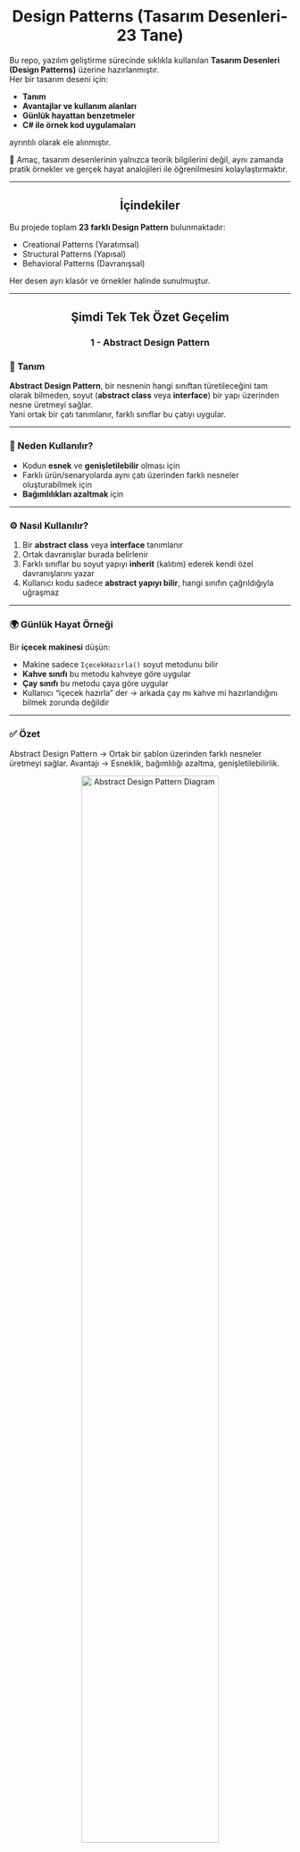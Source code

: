 <h1 align="center">Design Patterns (Tasarım Desenleri-23 Tane)</h1>

Bu repo, yazılım geliştirme sürecinde sıklıkla kullanılan **Tasarım Desenleri (Design Patterns)** üzerine hazırlanmıştır.  
Her bir tasarım deseni için:

- **Tanım**
- **Avantajlar ve kullanım alanları**  
- **Günlük hayattan benzetmeler**  
- **C# ile örnek kod uygulamaları**  

ayrıntılı olarak ele alınmıştır.  

📌 Amaç, tasarım desenlerinin yalnızca teorik bilgilerini değil, aynı zamanda pratik örnekler ve gerçek hayat analojileri ile öğrenilmesini kolaylaştırmaktır.  

---

<h2 align="center">İçindekiler</h2>

Bu projede toplam **23 farklı Design Pattern** bulunmaktadır:

- Creational Patterns (Yaratımsal)  
- Structural Patterns (Yapısal)  
- Behavioral Patterns (Davranışsal)  

Her desen ayrı klasör ve örnekler halinde sunulmuştur.  

---

<h2 align="center">Şimdi Tek Tek Özet Geçelim</h2>
<h3 align="center">1 - Abstract Design Pattern</h3>

### 📖 Tanım  
**Abstract Design Pattern**, bir nesnenin hangi sınıftan türetileceğini tam olarak bilmeden, soyut (**abstract class** veya **interface**) bir yapı üzerinden nesne üretmeyi sağlar.  
Yani ortak bir çatı tanımlanır, farklı sınıflar bu çatıyı uygular.

---

### 🎯 Neden Kullanılır?  
- Kodun **esnek** ve **genişletilebilir** olması için  
- Farklı ürün/senaryolarda aynı çatı üzerinden farklı nesneler oluşturabilmek için  
- **Bağımlılıkları azaltmak** için  

---

### ⚙️ Nasıl Kullanılır?  
1. Bir **abstract class** veya **interface** tanımlanır  
2. Ortak davranışlar burada belirlenir  
3. Farklı sınıflar bu soyut yapıyı **inherit** (kalıtım) ederek kendi özel davranışlarını yazar  
4. Kullanıcı kodu sadece **abstract yapıyı bilir**, hangi sınıfın çağrıldığıyla uğraşmaz  

---

### 🌍 Günlük Hayat Örneği  
Bir **içecek makinesi** düşün:  

- Makine sadece `IçecekHazırla()` soyut metodunu bilir  
- **Kahve sınıfı** bu metodu kahveye göre uygular  
- **Çay sınıfı** bu metodu çaya göre uygular  
- Kullanıcı “içecek hazırla” der → arkada çay mı kahve mi hazırlandığını bilmek zorunda değildir  

---
### ✅ Özet 

Abstract Design Pattern → Ortak bir şablon üzerinden farklı nesneler üretmeyi sağlar.
Avantajı → Esneklik, bağımlılığı azaltma, genişletilebilirlik.


<p align="center">
  <img src="https://github.com/user-attachments/assets/9e999a68-6dee-4f2f-a505-75a9d3449262" 
       alt="Abstract Design Pattern Diagram" 
       width="70%" />
</p>

---
<h3 align="center">2 - Adapter Design Pattern</h3>

### 📖 Tanım  
**Adapter Design Pattern**, uyumsuz iki sınıfı veya sistemi birbirine uyumlu hale getirmek için kullanılan yapısal bir tasarım desenidir.  
Bir çeşit **çevirmen / dönüştürücü** görevi görür.  

---

### 🎯 Neden Kullanılır?  
- Farklı **arayüzlere (interface)** sahip sınıfları birlikte çalıştırabilmek için  
- Eski kodları **değiştirmeden** yeni sisteme entegre etmek için  
- Kod tekrarını ve **karmaşıklığı azaltmak** için  

---

### ⚙️ Nasıl Kullanılır?  
1. Bir **hedef arayüz (Target Interface)** tanımlanır  
2. Bu arayüze uymayan bir mevcut sınıf (**Adaptee**) vardır  
3. **Adapter sınıfı**, bu mevcut sınıfı hedef arayüze uydurur  
4. Kullanıcı sadece **hedef arayüzü** kullanır, uyumsuzluğu fark etmez  

---

### 🌍 Günlük Hayat Örneği  
Bir **priz adaptörü** düşün:  

- Telefon şarj aletin **ABD fişine** göre tasarlanmış olabilir  
- Türkiye’deki priz ise uyumlu değildir  
- Bir **priz adaptörü** kullanarak cihazını şarj edebilirsin  
➡️ Burada:  
- **Priz = Sistem**  
- **Cihaz = Sınıf**  
- **Adaptör = Adapter Pattern**  
---
### ✅ Özet 
Adapter Design Pattern → Uyumsuz yapıları uyumlu hale getirir.
Avantajı → Eski ve yeni sistemleri birlikte çalıştırmak, kodu tekrar yazmadan entegre etmek.

<p align="center">
<img width="741" height="623" alt="image" src="https://github.com/user-attachments/assets/58e14418-f5e6-428e-8238-eef5dfa948a6" />
</p>

---
<h3 align="center">3 - Bridge Design Pattern</h3>

### 📖 Tanım  
**Bridge Design Pattern**, soyutlama (**Abstraction**) ile uygulama (**Implementation**) kısımlarını birbirinden ayırarak,  
ikisinin de bağımsız şekilde geliştirilebilmesini sağlayan yapısal bir tasarım desenidir.  

---

### 🎯 Neden Kullanılır?  
- Soyutlama ile uygulamanın birbirine **sıkı sıkıya bağlı olmasını engellemek** için  
- Hem soyutlamayı hem de uygulamayı **ayrı ayrı genişletebilmek** için  
- **Kod tekrarını azaltmak** ve **esnekliği artırmak** için  

---

### ⚙️ Nasıl Kullanılır?  
1. Bir **Abstraction (Soyutlama sınıfı)** tanımlanır → kullanıcı bu sınıf üzerinden sistemi görür  
2. Bir **Implementor (Uygulama arayüzü)** tanımlanır → detayların nasıl yapılacağını belirler  
3. **ConcreteImplementor** sınıfları bu arayüzü uygular  
4. **Abstraction** sınıfı, **implementasyonu** kullanarak işlemleri gerçekleştirir  

---

### 🌍 Günlük Hayat Örneği  
Bir **uzaktan kumanda** düşün:  

- **Abstraction** → Kumanda (kullanıcı sadece “aç/kapat” düğmesine basar)  
- **Implementor** → Elektronik cihaz arayüzü (TV, Radyo, Klima gibi)  
- **ConcreteImplementor** → TV sınıfı, Radyo sınıfı, Klima sınıfı  

➡️ Kullanıcı aynı kumanda ile farklı cihazları yönetebilir.  
Kumanda değişmeden cihaz türü değişebilir.  

---

### ✅ Özet  
- **Bridge Design Pattern** → Soyutlama ve uygulamayı birbirinden ayırarak esnek ve bağımsız geliştirme sağlar  
- **Avantajı** → Hem soyutlamanın hem de uygulamanın ayrı ayrı genişletilmesine izin verir, tekrar eden kodu azaltır  


<p align="center">
<img width=800" height="550" alt="image" src="https://github.com/user-attachments/assets/bc68ee25-5c30-4159-bc62-8f7437b953c3" />
</p>

---
<h3 align="center">4 - Builder Design Pattern</h3>

### 📖 Tanım  
**Builder Design Pattern**, karmaşık nesnelerin adım adım (**step by step**) oluşturulmasını sağlayan bir **yapılandırma (creational)** tasarım desenidir.  
Nesnenin **nasıl oluşturulacağı** ile **hangi parçalarının olacağı** birbirinden ayrılır.  

---

### 🎯 Neden Kullanılır?  
- Karmaşık nesneleri **yönetilebilir** şekilde kurmak için  
- Aynı nesnenin farklı tiplerini (**farklı kombinasyonlarla**) oluşturabilmek için  
- Kodun **okunabilirliğini** ve **bakımını kolaylaştırmak** için  

---

### ⚙️ Nasıl Kullanılır?  
1. **Product** (Ürün sınıfı) tanımlanır → oluşturulacak nesne  
2. Bir **Builder arayüzü** oluşturulur → hangi adımların olacağını belirtir  
3. **Concrete Builder** sınıfları → bu adımları farklı şekillerde uygular  
4. **Director** sınıfı → adımların sırasını yönetir  
5. Sonuç → farklı kombinasyonlarla aynı tipte ürünler üretilebilir  

---

### 🌍 Günlük Hayat Örneği  
Bir **hamburgerci** düşün:  

- **Product** → Hamburger  
- **Builder** → Hamburgerin adımları: ekmek seç, köfte ekle, sos ekle, içecek ekle  
- **Concrete Builder** → McDonald’s Burger Builder, Burger King Burger Builder (farklı içerikler)  
- **Director** → Kasadaki görevli “BigMac yap” dediğinde adımları sırasıyla uygular  

➡️ Sonuç: Aynı süreçle farklı türde hamburgerler hazırlanabilir  

---

### ✅ Özet  
- **Builder Design Pattern** → Karmaşık nesneleri adım adım inşa etmeyi sağlar  
- **Avantajı** → Farklı türde ürünleri aynı süreçle oluşturabilme, esneklik ve düzenli kod yapısı  


<p align="center">
<img width="778" height="723" alt="image" src="https://github.com/user-attachments/assets/6a1a71d9-5512-4a3b-9bf0-c996a3d99311" />
</p>

---
<h3 align="center">5 - Chain of Responsibility Design Pattern</h3>

### 📖 Tanım  
**Chain of Responsibility Design Pattern**, bir isteğin (**request**) birden fazla nesne tarafından **sırayla işlenmesini** sağlayan bir **davranışsal (behavioral)** tasarım desenidir.  
Hangi nesnenin isteği işleyeceği, çalışma zamanında zincir üzerinde belirlenir.  

---

### 🎯 Neden Kullanılır?  
- İsteği kimin ele alacağını **kodda sabitlememek** için  
- İstek farklı koşullara göre farklı nesneler tarafından işlenebilsin diye  
- **Sorumlulukları nesneler arasında paylaştırmak** ve bağımlılığı azaltmak için  

---

### ⚙️ Nasıl Kullanılır?  
1. Bir **Handler (işleyici) arayüzü** tanımlanır  
2. Her bir **ConcreteHandler**, bu arayüzü uygular  
   - İsteği işler ya da zincirdeki bir sonraki nesneye aktarır  
3. İstek **zincirin başına** gönderilir → uygun olan handler isteği işler  

---

### 🌍 Günlük Hayat Örneği  
Bir **şirket izin onayı süreci** düşün:  

- Çalışan **10 gün izin** istedi  
- **Handler 1 (Takım Lideri)** → 3 güne kadar izin onaylayabilir. 10 günse → üstüne yollar  
- **Handler 2 (Müdür)** → 7 güne kadar izin onaylayabilir. 10 günse → üstüne yollar  
- **Handler 3 (Genel Müdür)** → Daha uzun izinleri onaylar  

➡️ Çalışan sadece “izin isteği” gönderir.  
Kim onaylayacaksa zincir üzerinde karar verilir.  

---

### ✅ Özet  
- **Chain of Responsibility Pattern** → Bir isteği sırayla farklı nesnelerin ele almasına olanak tanır  
- **Avantajı** → İsteğin kim tarafından işleneceğini bilmeye gerek yoktur, zincir **dinamik** ve **esnektir**  


<p align="center">
<img width="800" height="560" alt="image" src="https://github.com/user-attachments/assets/d22154f9-8bba-44cb-95a2-4b4585b0666a" />

</p>
---
<h3 align="center">6 - Command Design Pattern</h3>

### 📖 Tanım  
**Command Design Pattern**, bir isteği (**işlemi**) nesneye dönüştüren **davranışsal (behavioral)** bir tasarım desenidir.  
Böylece işlemler **parametre gibi saklanabilir, kuyruklanabilir veya geri alınabilir (undo)**.  

---

### 🎯 Neden Kullanılır?  
- İstekleri **metot çağrısı yerine nesne** olarak temsil etmek için  
- İşlemleri **kuyruklamak, loglamak veya geri almak (undo/redo)** için  
- **Çağıran (Invoker)** ile **işlemi yapan (Receiver)** sınıflarını birbirinden ayırmak için  

---

### ⚙️ Nasıl Kullanılır?  
1. Bir **Command arayüzü** tanımlanır → `Execute()` metodu içerir  
2. **ConcreteCommand** sınıfları → belirli bir işlemi (**Receiver** üzerinde) tanımlar  
3. **Receiver** → asıl işi yapan sınıftır  
4. **Invoker** → komutu çağırır ama nasıl yapıldığını bilmez  
5. **Client** → hangi komutun kullanılacağını belirler  

---

### 🌍 Günlük Hayat Örneği  
Bir **akıllı ev kumandası** düşün:  

- **Command** → `ICommand` arayüzü (`Execute`)  
- **ConcreteCommand** → “Lambayı Aç Komutu”, “Televizyonu Kapat Komutu”  
- **Receiver** → Lamba, Televizyon (gerçek cihaz)  
- **Invoker** → Kumanda (hangi tuşa basıldığını bilir ama arkada hangi cihazın çalıştığını bilmez)  
- **Kullanıcı** → “1’e bas” der → kumanda lambayı açar  

---

### ✅ Özet  
- **Command Pattern** → İstekleri nesneye çevirerek parametre gibi saklanmasını, kuyruklanmasını, loglanmasını veya geri alınmasını sağlar  
- **Avantajı** → Esneklik, gevşek bağlılık, undo/redo desteği  

---

<p align="center">
 <img width="788" height="658" alt="image" src="https://github.com/user-attachments/assets/c1c0c68c-263e-465e-8a7d-654cbc31c48d" />
</p>


-----
<h3 align="center">7 - Composite Design Pattern</h3>

### 📖 Tanım  
**Composite Design Pattern**, ağaç yapısındaki nesneleri (**bütün–parça ilişkisini**) aynı şekilde kullanmayı sağlayan bir **yapısal (structural)** tasarım desenidir.  
Yani tek bir nesne ile bir grup nesne **aynı arayüz üzerinden** yönetilir.  

---

### 🎯 Neden Kullanılır?  
- **Bireysel nesneler** ile **grup nesnelerini** aynı şekilde işlemek için  
- **Hiyerarşik (ağaç) yapılarda** kodu basitleştirmek için  
- “**Tekil–Grup farkı**” olmadan işlemler yapabilmek için  

---

### ⚙️ Nasıl Kullanılır?  
1. Bir **Component (bileşen arayüzü)** tanımlanır  
2. **Leaf (yaprak sınıf)** → Alt elemanı olmayan sınıf (ör. ürün)  
3. **Composite (bileşik sınıf)** → Alt elemanları tutar ve yönetir (ör. kategori)  
4. **Client** → Hem **Leaf** hem de **Composite** nesneleri aynı arayüz üzerinden kullanır  

---

### 🌍 Günlük Hayat Örneği  
Bir **dosya sistemi** düşün:  

- **Leaf** → Dosya (altı yoktur)  
- **Composite** → Klasör (içinde dosya veya başka klasör olabilir)  
- **Kullanıcı** → “Boyut hesapla” dediğinde;  
  - Tek bir dosyanın boyutunu alabilir  
  - Bir klasörün içindeki tüm dosyaların toplam boyutunu da alabilir  

---

### ✅ Özet  
- **Composite Pattern** → Tekil nesneler ile grup nesnelerini aynı şekilde yönetmeyi sağlar  
- **Avantajı** → Hiyerarşik yapıları sadeleştirir, kod tekrarını azaltır  

---

<p align="center">
<img width="850" height="734" alt="image" src="https://github.com/user-attachments/assets/940e3bf7-8373-4394-9881-7e0822d51768" />
</p>

---

<h3 align="center">8 - CQRS (Command Query Responsibility Segregation)</h3>

### 📖 Tanım  
**CQRS (Command Query Responsibility Segregation)** bir **tasarım yaklaşımıdır**.  
Okuma (**Query**) ve Yazma (**Command**) işlemlerinin farklı mantıklarla ele alınmasını sağlar.  

---

### 🎯 Neden Kullanılır?  
- Veri **okuma** ve **yazma** işlemlerinin ihtiyaçları farklıdır → ayrı yönetilirse **performans ve esneklik artar**  
- Büyük sistemlerde **karmaşayı azaltmak** için  
- **Sorgular (read)** → hızlı ve optimize olmalı  
- **Komutlar (write)** → iş kurallarına uymalıdır  

---

### ⚙️ Nasıl Kullanılır?  
1. **Command** → Sistemde değişiklik yapan işlemler (insert, update, delete)  
2. **Query** → Sistemde sadece veri getiren işlemler  
3. Bu ikisi farklı **handler sınıflarında** yazılır  
4. Ortak bir **Mediator** veya benzer yapı (örn. MediatR) üzerinden çağrılır  

---

### 🌍 Günlük Hayat Örneği  
Bir **restoran** düşün:  

- **Command (Yazma)** → Garsona sipariş vermek (sistemde değişiklik olur, mutfağa bilgi gider)  
- **Query (Okuma)** → Garsona “Siparişim hazır mı?” diye sormak (sadece bilgi gelir, sistemde değişiklik olmaz)  

➡️ Sipariş vermek ile siparişi sorgulamak farklı süreçlerdir, ama aynı sistem üzerinden yönetilir.  

---

### ✅ Özet  
- **CQRS Pattern** → Okuma ve yazma işlemlerini ayırarak kodu sadeleştirir ve ölçeklenebilir hale getirir  
- **Avantajı** → Performans artışı, okunabilir kod, karmaşanın azalması  

---

<p align="center">
<img width="807" height="734" alt="image" src="https://github.com/user-attachments/assets/1d05a521-753d-40ba-a0e8-9e3146a996dd" />

</p>

--



<h3 align="center">9 - Decorator Design Pattern</h3>

### 📖 Tanım  
**Decorator Design Pattern**, bir nesnenin davranışlarını **değiştirmek** veya **genişletmek** için kullanılan bir **yapısal (structural)** tasarım desenidir.  
Bunu **kalıtım yerine dinamik olarak sarmalama (wrapping)** ile yapar.  

---

### 🎯 Neden Kullanılır?  
- Mevcut sınıfı **değiştirmeden yeni özellikler eklemek** için  
- **Kod tekrarını önlemek** için  
- Farklı kombinasyonlarla **esnek özellikler** oluşturabilmek için  

---

### ⚙️ Nasıl Kullanılır?  
1. Bir **Component** arayüzü tanımlanır  
2. **ConcreteComponent** → Bu arayüzü uygular (temel sınıf)  
3. **Decorator** → Component arayüzünü uygular ama içinde başka bir Component referansı tutar  
4. **ConcreteDecorator** sınıfları → Temel sınıfa yeni davranış ekler  

---

### 🌍 Günlük Hayat Örneği  
Bir **kahve siparişi** düşün:  

- **Component** → Sade Kahve  
- **ConcreteDecorator 1** → Süt eklenmiş kahve  
- **ConcreteDecorator 2** → Çikolata eklenmiş kahve  
- İstediğin kadar dekoratör eklersin → **Sütlü + Çikolatalı + Kremalı kahve**  

➡️ Temel kahve değişmez, sadece **üzerine özellikler eklenir**  

---

### ✅ Özet  
- **Decorator Pattern** → Bir nesneye dinamik olarak yeni özellikler ekler  
- **Avantajı** → Esneklik, kod tekrarını azaltma, kalıtım kullanmadan genişletme  

---

<p align="center">
 <img width="779" height="713" alt="image" src="https://github.com/user-attachments/assets/e7f83dda-e7d9-41a3-8ae5-2ae83d74f02e" />
</p
  
---
<h3 align="center">10 - Facade Design Pattern</h3>

### 📖 Tanım  
**Facade Design Pattern**, karmaşık bir sistemi **tek bir basit arayüz** ile kullanmayı sağlayan bir **yapısal (structural)** tasarım desenidir.  
Yani birçok sınıfın karmaşık işlemleri, kullanıcıya sade bir **kapı (facade)** üzerinden sunulur.  

---

### 🎯 Neden Kullanılır?  
- Kullanıcıyı sistemin **karmaşasından korumak** için  
- Alt sistemlere doğrudan erişimi engelleyip, **tek noktadan yönetim** sağlamak için  
- Kodun **okunabilirliğini** ve **bakımını kolaylaştırmak** için  

---

### ⚙️ Nasıl Kullanılır?  
1. Sistemde birçok **karmaşık sınıf** vardır (**Subsystems**)  
2. Bir **Facade sınıfı**, bu sınıfları içinde barındırır  
3. Kullanıcı sadece **Facade** üzerinden işlem yapar, detayları bilmek zorunda kalmaz  

---

### 🌍 Günlük Hayat Örneği  
Bir **otel resepsiyonu** düşün:  

- **Müşteri** sadece resepsiyon görevlisi ile konuşur  
- **İşlemler**: Oda ayarlamak, restoran rezervasyonu yapmak, temizlik istemek → resepsiyon ilgili birimlere iletir  
- **Müşteri** otelin tüm detaylarını bilmez, sadece resepsiyon ile iletişim kurar  

➡️ Burada:  
- **Resepsiyon → Facade**  
- **Arka plandaki otel birimleri → Subsystem’ler**  

---

### ✅ Özet  
- **Facade Pattern** → Karmaşık sistemlere basit bir giriş noktası sağlar  
- **Avantajı** → Kullanıcıya kolaylık, sisteme düzen, bağımlılıkların azalması  


<p align="center">
  <img width="816" height="528" alt="image" src="https://github.com/user-attachments/assets/380001d2-1f27-41bc-aced-c8bff2387c85" />
</p>

---
<h3 align="center">11 - Factory Design Pattern</h3>

### 📖 Tanım  
**Factory Design Pattern**, nesne oluşturma işini doğrudan `new` ile yapmak yerine,  
tek bir **fabrika (factory)** sınıfı üzerinden gerçekleştiren bir **oluşturucu (creational)** tasarım desenidir.  

---

### 🎯 Neden Kullanılır?  
- Nesne oluşturma sürecini **merkezileştirmek** için  
- **Kod tekrarını azaltmak** için  
- Hangi sınıfın oluşturulacağını **çalışma zamanında belirlemek** için  

---

### ⚙️ Nasıl Kullanılır?  
1. Bir **Product arayüzü** tanımlanır  
2. Farklı sınıflar (**Concrete Products**) bu arayüzü uygular  
3. Bir **Factory sınıfı**, hangi product’ın üretileceğine karar verir  
4. **Client (kullanıcı)** → Sadece Factory’i çağırır, hangi sınıfın döneceğini bilmez  

---

### 🌍 Günlük Hayat Örneği  
Bir **araç kiralama ofisi** düşün:  

- **Product** → Araç arayüzü (**IAraç**)  
- **Concrete Products** → Araba, Motosiklet, Minibüs  
- **Factory** → Müşterinin ihtiyacına göre uygun aracı üretir  
- **Kullanıcı** → “Bana bir araç lazım” der → hangi sınıfın verileceğini bilmez, **Factory karar verir**  

---

### ✅ Özet  
- **Factory Pattern** → Nesne oluşturma sürecini merkezi bir fabrika sınıfına devreder  
- **Avantajı** → Gevşek bağlılık, kolay genişletilebilirlik, kod tekrarının azalması  

---

<p align="center">
<img width="871" height="692" alt="image" src="https://github.com/user-attachments/assets/a1873dde-7151-46b9-959d-3c98938b0c8f" />
</p
  
---
<h3 align="center">12 - Flyweight Design Pattern</h3>

### 📖 Tanım  
**Flyweight Design Pattern**, çok sayıda benzer nesnenin hafızada tekrar tekrar oluşturulmasını engelleyip,  
ortak verileri paylaşarak **bellek kullanımını optimize eden** bir **yapısal (structural)** tasarım desenidir.  

---

### 🎯 Neden Kullanılır?  
- **Bellek tüketimini azaltmak** için  
- Aynı özelliklere sahip nesnelerin tekrar tekrar oluşturulmasını engellemek için  
- Büyük ölçekli sistemlerde **performansı artırmak** için  

---

### ⚙️ Nasıl Kullanılır?  
1. Nesnenin **içsel (intrinsic)** verileri tanımlanır → paylaşılabilir, ortak özellikler  
2. **Dışsal (extrinsic)** veriler çalışma sırasında dışarıdan gönderilir → her nesneye özel bilgiler  
3. Bir **Flyweight Factory** sınıfı nesneleri üretir ve paylaşır  

---

### 🌍 Günlük Hayat Örneği  
Bir **oyun** düşün:  

- Oyunda **10.000 ağaç** var  
- Her ağacın türü, rengi, dokusu aslında aynı olabilir → bu bilgiler **intrinsic (ortak)** olarak saklanır  
- Ama her ağacın **konumu farklıdır** → bu bilgi **extrinsic (dışarıdan verilen)** olur  
- ➡️ Böylece 10.000 nesne yerine ortak birkaç nesne hafızada tutulur, **RAM dolmaz**  

---

### ✅ Özet  
- **Flyweight Pattern** → Ortak verileri paylaşarak bellek kullanımını azaltır  
- **Avantajı** → Hafıza optimizasyonu, performans artışı, tekrar eden nesnelerden kaçınma  

---

<p align="center">
  <img width="807" height="546" alt="image" src="https://github.com/user-attachments/assets/6c576dbd-1e43-4f8c-a0b9-cf8660784038" />
</p>
---
<h3 align="center">13 - Iterator Design Pattern</h3>

### 📖 Tanım  
**Iterator Design Pattern**, bir koleksiyonun (liste, dizi, ağaç vb.) içindeki elemanlara,  
koleksiyonun iç yapısını bilmeden **sırayla erişmeyi** sağlayan bir **davranışsal (behavioral)** tasarım desenidir.  

---

### 🎯 Neden Kullanılır?  
- Koleksiyonun nasıl saklandığını bilmeden **elemanlarına erişmek** için  
- Aynı koleksiyon üzerinde farklı **dolaşma (iteration) yöntemleri** tanımlayabilmek için  
- Kodun **okunabilirliğini artırmak** için  

---

### ⚙️ Nasıl Kullanılır?  
1. Bir **Iterator arayüzü** tanımlanır → `HasNext()`, `Next()` metotlarını içerir  
2. **ConcreteIterator** → Koleksiyondaki elemanlara erişimi gerçekleştirir  
3. **Aggregate (Collection) arayüzü** → `CreateIterator()` metodunu sağlar  
4. **ConcreteAggregate** → Iterator’u döndürür  
5. **Client** → Sadece iterator üzerinden elemanlara erişir  

---

### 🌍 Günlük Hayat Örneği  
Bir **kitaplık** düşün:  

- Kitaplıkta çok sayıda kitap var  
- **Iterator** → “Sonraki kitabı getir”, “Başka kitap var mı?” sorularını yönetir  
- Kullanıcı kitaplığın iç yapısını (**kitaplar liste mi, raflarda mı, alfabetik mi?**) bilmeden sırayla kitaplara erişebilir  

---

### ✅ Özet  
- **Iterator Pattern** → Koleksiyon elemanlarına sırayla erişmeyi sağlar, iç yapıyı gizler  
- **Avantajı** → Esneklik, **kapsülleme (encapsulation)**, farklı dolaşma yöntemlerine imkan tanıma  

---

<p align="center">
 <img width="953" height="733" alt="image" src="https://github.com/user-attachments/assets/dad3b586-ae3e-41e1-b1cc-eb3a9285d4b7" />
</p>
---

<h3 align="center">14 - Mediator Design Pattern</h3>

### 📖 Tanım  
**Mediator Design Pattern**, nesneler arasındaki **doğrudan iletişimi engelleyip**,  
onların bir **aracı (mediator)** üzerinden haberleşmesini sağlayan bir **davranışsal (behavioral)** tasarım desenidir.  

---

### 🎯 Neden Kullanılır?  
- Nesneler arasındaki **bağımlılığı azaltmak** için  
- Karmaşık iletişim ağını **tek bir merkezden yönetmek** için  
- Kodun **okunabilirliğini** ve **bakımını kolaylaştırmak** için  

---

### ⚙️ Nasıl Kullanılır?  
1. Bir **Mediator arayüzü** tanımlanır → iletişimi yöneten metotları içerir  
2. **ConcreteMediator** → Nesneler arasındaki etkileşimi koordine eder  
3. **Colleague (katılımcılar)** → Sadece **mediator** ile konuşur, birbirleriyle doğrudan konuşmaz  

---

### 🌍 Günlük Hayat Örneği  
Bir **hava trafik kontrol kulesi** düşün:  

- **Uçaklar (Colleague)** → Doğrudan birbirleriyle konuşmaz  
- **Kontrol Kulesi (Mediator)** → Uçaklarla iletişim kurar  
- **Görev** → İniş–kalkış sırasını ayarlamak, çarpışmaları önlemek  

➡️ Böylece **karmaşa engellenir**, iletişim düzenli olur  

---

### ✅ Özet  
- **Mediator Pattern** → Nesneler arasındaki iletişimi merkezi bir aracı üzerinden yönetir  
- **Avantajı** → Bağımlılıkları azaltır, karmaşık ilişkileri sadeleştirir, bakımı kolaylaştırır  

---

<p align="center">
 <img width="949" height="733" alt="image" src="https://github.com/user-attachments/assets/83f69410-1999-470d-ba75-cb5d712426f6" />
</p>
---
